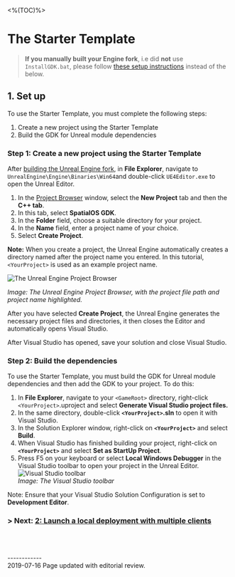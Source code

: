 <%(TOC)%>
# The Starter Template

> **If you manually built your Engine fork**, i.e did **not** use `InstallGDK.bat`, please follow [these setup instructions]({{urlRoot}}/content/get-started/starter-template/get-started-template-setup-manual) instead of the below.

## 1. Set up

To use the Starter Template, you must complete the following steps:

1. Create a new project using the Starter Template
2. Build the GDK for Unreal module dependencies

### Step 1: Create a new project using the Starter Template

After [building the Unreal Engine fork]({{urlRoot}}/content/get-started/build-unreal-fork), in **File Explorer**, navigate to `UnrealEngine\Engine\Binaries\Win64`and double-click `UE4Editor.exe` to open the Unreal Editor.

1. In the [Project Browser](https://docs.unrealengine.com/en-us/Engine/Basics/Projects/Browser) window, select the **New Project** tab and then the **C++ tab**. 
2. In this tab, select **SpatialOS GDK**. 
3. In the **Folder** field, choose a suitable directory for your project.
4. In the **Name** field, enter a project name of your choice.
5. Select **Create Project**.

**Note:** When you create a project, the Unreal Engine automatically creates a directory named after the project name you entered. In this tutorial, `<YourProject>` is used as an example project name.

![The Unreal Engine Project Browser]({{assetRoot}}assets/set-up-template/template-project-browser.png)

*Image: The Unreal Engine Project Browser, with the project file path and project name highlighted.*

After you have selected **Create Project**, the Unreal Engine generates the necessary project files and directories, it then closes the Editor and automatically opens Visual Studio. 

After Visual Studio has opened, save your solution and close Visual Studio.

### Step 2: Build the dependencies 

To use the Starter Template, you must build the GDK for Unreal module dependencies and then add the GDK to your project. To do this: 

1. In **File Explorer**, navigate to your `<GameRoot>` directory, right-click `<YourProject>`.uproject and select **Generate Visual Studio project files.**
1. In the same directory, double-click **`<YourProject>`.sln** to open it with Visual Studio.
1. In the Solution Explorer window, right-click on **`<YourProject>`** and select **Build**.
1. When Visual Studio has finished building your project, right-click on **`<YourProject>`** and select **Set as StartUp Project**.
1. Press F5 on your keyboard or select **Local Windows Debugger** in the Visual Studio toolbar to open your project in the Unreal Editor.<br/>
   ![Visual Studio toolbar]({{assetRoot}}assets/set-up-template/template-vs-toolbar.png)<br/>
   _Image: The Visual Studio toolbar_

Note: Ensure that your Visual Studio Solution Configuration is set to **Development Editor**.

### **> Next:** [2: Launch a local deployment with multiple clients]({{urlRoot}}/content/get-started/starter-template/get-started-template-local)

<br/>

<br/>------------<br/>2019-07-16 Page updated with editorial review.<br/>